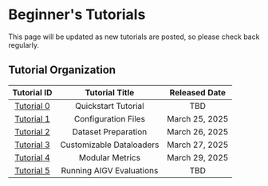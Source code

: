 # Beginner's Tutorials


This page will be updated as new tutorials are posted, so please check back regularly.

## Tutorial Organization

<!-- {% set quickstart_tutorial_files %}<a href="https://github.com/jwzhanggy/tinyBIG/blob/main/docs/notes/quickstart_tutorial.ipynb"><img src="https://raw.githubusercontent.com/jwzhanggy/tinyBIG/main/docs/assets/img/ipynb_icon.png" alt="Jupyter Logo" style="height: 2em; vertical-align: middle; margin-right: 4px;"></a>  <a href="https://github.com/jwzhanggy/tinyBIG/blob/main/docs/notes/quickstart_tutorial.py"><img src="https://raw.githubusercontent.com/jwzhanggy/tinyBIG/main/docs/assets/img/python_icon.svg" alt="Python Logo" style="height: 2em; vertical-align: middle; margin-right: 10px;"></a>{% endset %}
{% set expansion_tutorial_files %}<a href="https://github.com/jwzhanggy/tinyBIG/blob/main/docs/tutorials/beginner/module/code/expansion_tutorial.ipynb"><img src="https://raw.githubusercontent.com/jwzhanggy/tinyBIG/main/docs/assets/img/ipynb_icon.png" alt="Jupyter Logo" style="height: 2em; vertical-align: middle; margin-right: 10px;"></a> <a href="https://github.com/jwzhanggy/tinyBIG/blob/main/docs/tutorials/beginner/module/code/configs/expansion_function_postprocessing.yaml"><img src="https://raw.githubusercontent.com/jwzhanggy/tinyBIG/main/docs/assets/img/yaml_icon.png" alt="Yaml Logo" style="height: 2em; vertical-align: middle; margin-right: 4px;"></a> <a href="https://github.com/jwzhanggy/tinyBIG/blob/main/docs/tutorials/beginner/module/code/expansion_tutorial.py"> <img src="https://raw.githubusercontent.com/jwzhanggy/tinyBIG/main/docs/assets/img/python_icon.svg" alt="Python Logo" style="height: 2em; vertical-align: middle; margin-right: 10px;"> </a>{% endset %}
{% set reconciliation_tutorial_files %}<a href="https://github.com/jwzhanggy/tinyBIG/blob/main/docs/tutorials/beginner/module/code/reconciliation_tutorial.ipynb"><img src="https://raw.githubusercontent.com/jwzhanggy/tinyBIG/main/docs/assets/img/ipynb_icon.png" alt="Jupyter Logo" style="height: 2em; vertical-align: middle; margin-right: 10px;"></a> <a href="https://github.com/jwzhanggy/tinyBIG/blob/main/docs/tutorials/beginner/module/code/configs/reconciliation_function_config.yaml"><img src="https://raw.githubusercontent.com/jwzhanggy/tinyBIG/main/docs/assets/img/yaml_icon.png" alt="Yaml Logo" style="height: 2em; vertical-align: middle; margin-right: 4px;"></a> <a href="https://github.com/jwzhanggy/tinyBIG/blob/main/docs/tutorials/beginner/module/code/reconciliation_tutorial.py"> <img src="https://raw.githubusercontent.com/jwzhanggy/tinyBIG/main/docs/assets/img/python_icon.svg" alt="Python Logo" style="height: 2em; vertical-align: middle; margin-right: 10px;"> </a>{% endset %}
{% set data_interdependence_tutorial_files %}<a href="https://github.com/jwzhanggy/tinyBIG/blob/main/docs/tutorials/beginner/module/code/data_interdependence_tutorial.ipynb"><img src="https://raw.githubusercontent.com/jwzhanggy/tinyBIG/main/docs/assets/img/ipynb_icon.png" alt="Jupyter Logo" style="height: 2em; vertical-align: middle; margin-right: 10px;"></a> <a href="https://github.com/jwzhanggy/tinyBIG/blob/main/docs/tutorials/beginner/module/code/configs/data_interdependence_function_config.yaml"><img src="https://raw.githubusercontent.com/jwzhanggy/tinyBIG/main/docs/assets/img/yaml_icon.png" alt="Yaml Logo" style="height: 2em; vertical-align: middle; margin-right: 4px;"></a> <a href="https://github.com/jwzhanggy/tinyBIG/blob/main/docs/tutorials/beginner/module/code/data_interdependence_tutorial.py"> <img src="https://raw.githubusercontent.com/jwzhanggy/tinyBIG/main/docs/assets/img/python_icon.svg" alt="Python Logo" style="height: 2em; vertical-align: middle; margin-right: 10px;"> </a>{% endset %}
{% set structural_interdependence_tutorial_files %}<a href="https://github.com/jwzhanggy/tinyBIG/blob/main/docs/tutorials/beginner/module/code/structural_interdependence_tutorial.ipynb"><img src="https://raw.githubusercontent.com/jwzhanggy/tinyBIG/main/docs/assets/img/ipynb_icon.png" alt="Jupyter Logo" style="height: 2em; vertical-align: middle; margin-right: 10px;"></a> <a href="https://github.com/jwzhanggy/tinyBIG/blob/main/docs/tutorials/beginner/module/code/configs/structural_interdependence_function_config.yaml"><img src="https://raw.githubusercontent.com/jwzhanggy/tinyBIG/main/docs/assets/img/yaml_icon.png" alt="Yaml Logo" style="height: 2em; vertical-align: middle; margin-right: 4px;"></a> <a href="https://github.com/jwzhanggy/tinyBIG/blob/main/docs/tutorials/beginner/module/code/structural_interdependence_tutorial.py"> <img src="https://raw.githubusercontent.com/jwzhanggy/tinyBIG/main/docs/assets/img/python_icon.svg" alt="Python Logo" style="height: 2em; vertical-align: middle; margin-right: 10px;"> </a>{% endset %} -->

|                     Tutorial ID                      |            Tutorial Title            |   Released Date   |               
|:----------------------------------------------------:|:------------------------------------:|:-----------------:|
|    [Tutorial 0](../../guides/quick_start.md)       |         Quickstart Tutorial          |   TBD    |        
|     [Tutorial 1](./config.md)     |       Configuration Files       |   March 25, 2025    |        
|  [Tutorial 2](./dataset.md)   |  Dataset Preparation  | March 26, 2025 |     
|  [Tutorial 3](./dataloader.md)  |    Customizable Dataloaders    | March 27, 2025   | 
| [Tutorial 4](./evaluator.md) | Modular Metrics | March 29, 2025 | 
| [Tutorial 5](./running.md) | Running AIGV Evaluations  | TBD | 